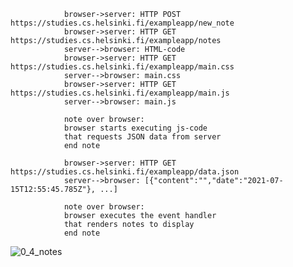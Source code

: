                 browser->server: HTTP POST https://studies.cs.helsinki.fi/exampleapp/new_note
                browser->server: HTTP GET https://studies.cs.helsinki.fi/exampleapp/notes
                server-->browser: HTML-code
                browser->server: HTTP GET https://studies.cs.helsinki.fi/exampleapp/main.css
                server-->browser: main.css
                browser->server: HTTP GET https://studies.cs.helsinki.fi/exampleapp/main.js
                server-->browser: main.js

                note over browser:
                browser starts executing js-code
                that requests JSON data from server 
                end note

                browser->server: HTTP GET https://studies.cs.helsinki.fi/exampleapp/data.json
                server-->browser: [{"content":"","date":"2021-07-15T12:55:45.785Z"}, ...]

                note over browser:
                browser executes the event handler
                that renders notes to display
                end note

![0_4_notes](https://user-images.githubusercontent.com/81546349/125968497-a9bc3163-e637-45eb-b222-0f0e4873d29a.png)

